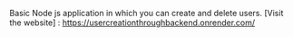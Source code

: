 Basic Node js application in which you can create and delete users.
[Visit the website] : https://usercreationthroughbackend.onrender.com/
